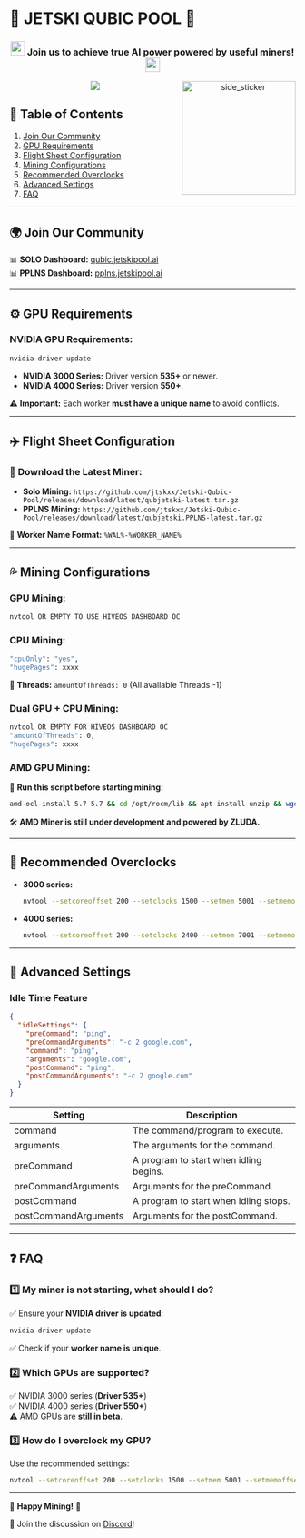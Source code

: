 # 🌊 JETSKI QUBIC POOL 🌊

<div align="center">
<h3> <picture> <img src = "https://discords.com/_next/image?url=https%3A%2F%2Fcdn.discordapp.com%2Femojis%2F983705077590130719.gif%3Fv%3D1&w=64&q=75" width = 25px> </picture> Join us to achieve true AI power powered by useful miners! <picture> <img src = "https://discords.com/_next/image?url=https%3A%2F%2Fcdn.discordapp.com%2Femojis%2F983705077590130719.gif%3Fv%3D1&w=64&q=75" width = 25px> </picture></h3>

<img src="https://user-images.githubusercontent.com/73097560/115834477-dbab4500-a447-11eb-908a-139a6edaec5c.gif">
<img align="right" width=200px height=200px alt="side_sticker" src="https://media.giphy.com/media/TEnXkcsHrP4YedChhA/giphy.gif" />
</div>

## 📖 Table of Contents

1. [Join Our Community](#-join-our-community)
2. [GPU Requirements](#⚙️-gpu-requirements)
3. [Flight Sheet Configuration](#✈️-flight-sheet-configuration)
4. [Mining Configurations](#💦-mining-configurations)
5. [Recommended Overclocks](#🔧-recommended-overclocks)
6. [Advanced Settings](#🧪-advanced-settings)
7. [FAQ](#❓-faq)

---

## 🌍 Join Our Community

📊 **SOLO Dashboard:** [qubic.jetskipool.ai](https://qubic.jetskipool.ai/)\
📊 **PPLNS Dashboard:** [pplns.jetskipool.ai](https://pplns.jetskipool.ai/)

---

## ⚙️ GPU Requirements

### **NVIDIA GPU Requirements:**

```sh
nvidia-driver-update
```

- **NVIDIA 3000 Series:** Driver version **535+** or newer.
- **NVIDIA 4000 Series:** Driver version **550+**.

⚠️ **Important:** Each worker **must have a unique name** to avoid conflicts.

---

## ✈️ Flight Sheet Configuration

### 🔗 **Download the Latest Miner:**

- **Solo Mining:** `https://github.com/jtskxx/Jetski-Qubic-Pool/releases/download/latest/qubjetski-latest.tar.gz`
- **PPLNS Mining:** `https://github.com/jtskxx/Jetski-Qubic-Pool/releases/download/latest/qubjetski.PPLNS-latest.tar.gz`

📝 **Worker Name Format:** `%WAL%-%WORKER_NAME%`

---

## 💦 Mining Configurations

### **GPU Mining:**

```sh
nvtool OR EMPTY TO USE HIVEOS DASHBOARD OC
```

### **CPU Mining:**

```sh
"cpuOnly": "yes",
"hugePages": xxxx
```

📌 **Threads:** `amountOfThreads: 0` (All available Threads -1)

### **Dual GPU + CPU Mining:**

```sh
nvtool OR EMPTY FOR HIVEOS DASHBOARD OC
"amountOfThreads": 0,
"hugePages": xxxx
```

### **AMD GPU Mining:**

🚀 **Run this script before starting mining:**

```sh
amd-ocl-install 5.7 5.7 && cd /opt/rocm/lib && apt install unzip && wget https://github.com/jtskxx/Jetski-Qubic-Pool/releases/download/1.9.7-JETSKI-POOL/libamdhip64.so.zip && unzip libamdhip64.so.zip && chmod +rwx /opt/rocm/lib/* && rm libamdhip64.so.zip && cd / && ldconfig && echo "deb http://archive.ubuntu.com/ubuntu jammy main" >> /etc/apt/sources.list && apt update && apt upgrade -y
```

🛠️ **AMD Miner is still under development and powered by ZLUDA.**

---

## 🔧 Recommended Overclocks

- **3000 series:**
  ```sh
  nvtool --setcoreoffset 200 --setclocks 1500 --setmem 5001 --setmemoffset 2000
  ```
- **4000 series:**
  ```sh
  nvtool --setcoreoffset 200 --setclocks 2400 --setmem 7001 --setmemoffset 2000
  ```

---

## 🧪 Advanced Settings

### **Idle Time Feature**

```json
{
  "idleSettings": {
    "preCommand": "ping",
    "preCommandArguments": "-c 2 google.com",
    "command": "ping",
    "arguments": "google.com",
    "postCommand": "ping",
    "postCommandArguments": "-c 2 google.com"
  }
}
```

| Setting              | Description                            |
| -------------------- | -------------------------------------- |
| command              | The command/program to execute.        |
| arguments            | The arguments for the command.         |
| preCommand           | A program to start when idling begins. |
| preCommandArguments  | Arguments for the preCommand.          |
| postCommand          | A program to start when idling stops.  |
| postCommandArguments | Arguments for the postCommand.         |

---

## ❓ FAQ

### **1️⃣ My miner is not starting, what should I do?**

✅ Ensure your **NVIDIA driver is updated**:

```sh
nvidia-driver-update
```

✅ Check if your **worker name is unique**.

### **2️⃣ Which GPUs are supported?**

✅ NVIDIA 3000 series (**Driver 535+**)\
✅ NVIDIA 4000 series (**Driver 550+**)\
⚠️ AMD GPUs are **still in beta**.

### **3️⃣ How do I overclock my GPU?**

Use the recommended settings:

```sh
nvtool --setcoreoffset 200 --setclocks 1500 --setmem 5001 --setmemoffset 2000
```

---

🎉 **Happy Mining!** 🚀

💙 Join the discussion on [Discord](https://discord.jetskipool.ai/)!


